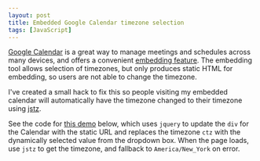 ```yaml
---
layout: post
title: Embedded Google Calendar timezone selection
tags: [JavaScript]
---
```


[Google Calendar][google-calendar] is a great way to manage meetings
and schedules across many devices, and offers a convenient
[embedding feature][embed].
The embedding tool allows selection of timezones,
but only produces static HTML for embedding, so users
are not able to change the timezone.

I've created a small hack to fix this so people visiting
my embedded calendar will automatically have the timezone
changed to their timezone using [jstz][jstz].

See the code for [this demo][demo] below,
which uses `jquery` to update the `div` for the
Calendar with the static URL and replaces the timezone `ctz` with the
dynamically selected value from the dropdown box.
When the page loads, use `jstz` to get the timezone, and fallback
to `America/New_York` on error.

<script src="http://gist-it.appspot.com/https://github.com/bamos/bamos.github.io/blob/master/meet.html?footer=minimal"></script>

[google-calendar]: http://google.com/calendar
[embed]: https://support.google.com/calendar/answer/41207?hl=en
[timezones]: /data/2014-01-26/timezones.txt
[jstz]: http://pellepim.bitbucket.org/jstz/
[demo]: http://bamos.github.io/meet

